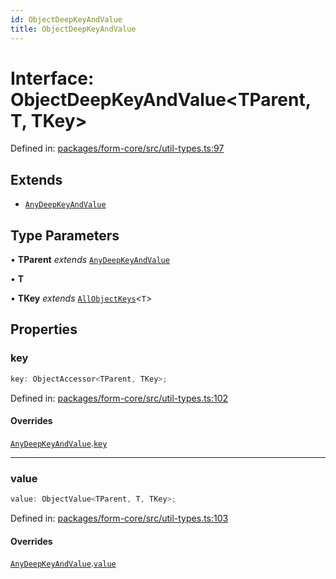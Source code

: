 ```yaml
---
id: ObjectDeepKeyAndValue
title: ObjectDeepKeyAndValue
---
```


<!-- DO NOT EDIT: this page is autogenerated from the type comments -->

# Interface: ObjectDeepKeyAndValue\<TParent, T, TKey\>

Defined in: [packages/form-core/src/util-types.ts:97](https://github.com/ws-rush/form/blob/main/packages/form-core/src/util-types.ts#L97)

## Extends

- [`AnyDeepKeyAndValue`](../anydeepkeyandvalue.md)

## Type Parameters

• **TParent** *extends* [`AnyDeepKeyAndValue`](../anydeepkeyandvalue.md)

• **T**

• **TKey** *extends* [`AllObjectKeys`](../../type-aliases/allobjectkeys.md)\<`T`\>

## Properties

### key

```ts
key: ObjectAccessor<TParent, TKey>;
```

Defined in: [packages/form-core/src/util-types.ts:102](https://github.com/ws-rush/form/blob/main/packages/form-core/src/util-types.ts#L102)

#### Overrides

[`AnyDeepKeyAndValue`](../anydeepkeyandvalue.md).[`key`](../AnyDeepKeyAndValue.md#key)

***

### value

```ts
value: ObjectValue<TParent, T, TKey>;
```

Defined in: [packages/form-core/src/util-types.ts:103](https://github.com/ws-rush/form/blob/main/packages/form-core/src/util-types.ts#L103)

#### Overrides

[`AnyDeepKeyAndValue`](../anydeepkeyandvalue.md).[`value`](../AnyDeepKeyAndValue.md#value)
